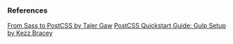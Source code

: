 ### References
[From Sass to PostCSS by Taler Gaw](https://tylergaw.com/articles/sass-to-postcss) 
[PostCSS Quickstart Guide: Gulp Setup by Kezz Bracey](https://webdesign.tutsplus.com/tutorials/postcss-quickstart-guide-gulp-setup--cms-24543) 

